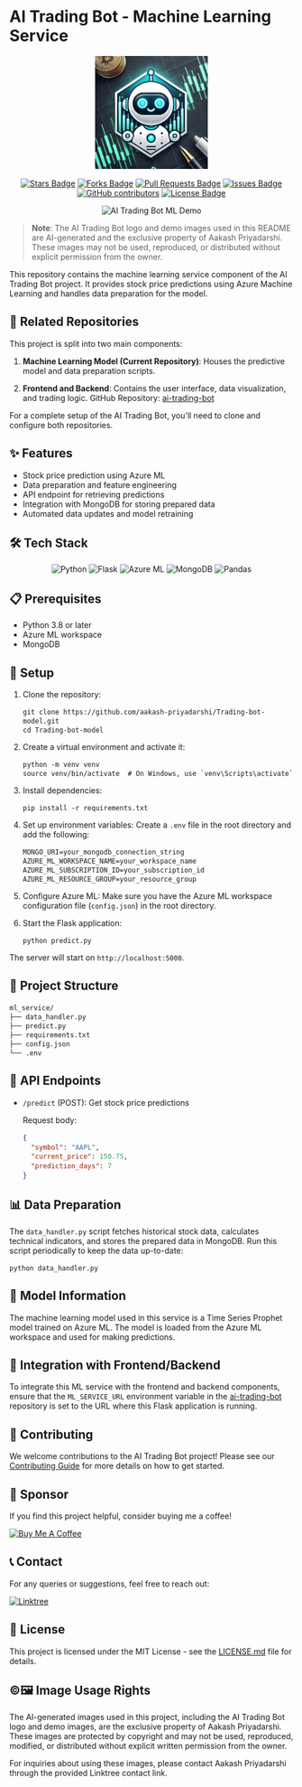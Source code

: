 # AI Trading Bot - Machine Learning Service

<p align="center">
  <img src="trading-bot.webp" alt="AI Trading Bot ML Logo" width="200"/>
</p>

<p align="center">
  <a href="https://github.com/aakash-priyadarshi/Trading-bot-model/stargazers"><img src="https://img.shields.io/github/stars/aakash-priyadarshi/Trading-bot-model" alt="Stars Badge"/></a>
  <a href="https://github.com/aakash-priyadarshi/Trading-bot-model/network/members"><img src="https://img.shields.io/github/forks/aakash-priyadarshi/Trading-bot-model" alt="Forks Badge"/></a>
  <a href="https://github.com/aakash-priyadarshi/Trading-bot-model/pulls"><img src="https://img.shields.io/github/issues-pr/aakash-priyadarshi/Trading-bot-model" alt="Pull Requests Badge"/></a>
  <a href="https://github.com/aakash-priyadarshi/Trading-bot-model/issues"><img src="https://img.shields.io/github/issues/aakash-priyadarshi/Trading-bot-model" alt="Issues Badge"/></a>
  <a href="https://github.com/aakash-priyadarshi/Trading-bot-model/graphs/contributors"><img alt="GitHub contributors" src="https://img.shields.io/github/contributors/aakash-priyadarshi/Trading-bot-model?color=2b9348"></a>
  <a href="https://github.com/aakash-priyadarshi/Trading-bot-model/blob/master/LICENSE"><img src="https://img.shields.io/github/license/aakash-priyadarshi/Trading-bot-model?color=2b9348" alt="License Badge"/></a>
</p>

<p align="center">
  <img src="https://your-image-hosting-service.com/ai-trading-bot-ml-demo.gif" alt="AI Trading Bot ML Demo" width="600"/>
</p>

> **Note**: The AI Trading Bot logo and demo images used in this README are AI-generated and the exclusive property of Aakash Priyadarshi. These images may not be used, reproduced, or distributed without explicit permission from the owner.

This repository contains the machine learning service component of the AI Trading Bot project. It provides stock price predictions using Azure Machine Learning and handles data preparation for the model.

## 🔗 Related Repositories

This project is split into two main components:

1. **Machine Learning Model (Current Repository)**: 
   Houses the predictive model and data preparation scripts.
   
2. **Frontend and Backend**: 
   Contains the user interface, data visualization, and trading logic.
   GitHub Repository: [ai-trading-bot](https://github.com/aakash-priyadarshi/ai-trading-bot)

For a complete setup of the AI Trading Bot, you'll need to clone and configure both repositories.

## ✨ Features

- Stock price prediction using Azure ML
- Data preparation and feature engineering
- API endpoint for retrieving predictions
- Integration with MongoDB for storing prepared data
- Automated data updates and model retraining

## 🛠️ Tech Stack

<p align="center">
  <img src="https://img.shields.io/badge/Python-3776AB?style=for-the-badge&logo=python&logoColor=white" alt="Python"/>
  <img src="https://img.shields.io/badge/Flask-000000?style=for-the-badge&logo=flask&logoColor=white" alt="Flask"/>
  <img src="https://img.shields.io/badge/Azure_ML-0089D6?style=for-the-badge&logo=microsoft-azure&logoColor=white" alt="Azure ML"/>
  <img src="https://img.shields.io/badge/MongoDB-4EA94B?style=for-the-badge&logo=mongodb&logoColor=white" alt="MongoDB"/>
  <img src="https://img.shields.io/badge/pandas-150458?style=for-the-badge&logo=pandas&logoColor=white" alt="Pandas"/>
</p>

## 📋 Prerequisites

- Python 3.8 or later
- Azure ML workspace
- MongoDB

## 🚀 Setup

1. Clone the repository:
   ```
   git clone https://github.com/aakash-priyadarshi/Trading-bot-model.git
   cd Trading-bot-model
   ```

2. Create a virtual environment and activate it:
   ```
   python -m venv venv
   source venv/bin/activate  # On Windows, use `venv\Scripts\activate`
   ```

3. Install dependencies:
   ```
   pip install -r requirements.txt
   ```

4. Set up environment variables:
   Create a `.env` file in the root directory and add the following:
   ```
   MONGO_URI=your_mongodb_connection_string
   AZURE_ML_WORKSPACE_NAME=your_workspace_name
   AZURE_ML_SUBSCRIPTION_ID=your_subscription_id
   AZURE_ML_RESOURCE_GROUP=your_resource_group
   ```

5. Configure Azure ML:
   Make sure you have the Azure ML workspace configuration file (`config.json`) in the root directory.

6. Start the Flask application:
   ```
   python predict.py
   ```

The server will start on `http://localhost:5000`.

## 📁 Project Structure

```
ml_service/
├── data_handler.py
├── predict.py
├── requirements.txt
├── config.json
└── .env
```

## 🔄 API Endpoints

- `/predict` (POST): Get stock price predictions

  Request body:
  ```json
  {
    "symbol": "AAPL",
    "current_price": 150.75,
    "prediction_days": 7
  }
  ```

## 📊 Data Preparation

The `data_handler.py` script fetches historical stock data, calculates technical indicators, and stores the prepared data in MongoDB. Run this script periodically to keep the data up-to-date:

```
python data_handler.py
```

## 🧠 Model Information

The machine learning model used in this service is a Time Series Prophet model trained on Azure ML. The model is loaded from the Azure ML workspace and used for making predictions.

## 🔗 Integration with Frontend/Backend

To integrate this ML service with the frontend and backend components, ensure that the `ML_SERVICE_URL` environment variable in the [ai-trading-bot](https://github.com/aakash-priyadarshi/ai-trading-bot) repository is set to the URL where this Flask application is running.

## 🤝 Contributing

We welcome contributions to the AI Trading Bot project! Please see our [Contributing Guide](CONTRIBUTING.md) for more details on how to get started.

## 💖 Sponsor

If you find this project helpful, consider buying me a coffee!

<a href="https://www.buymeacoffee.com/aakashm30" target="_blank"><img src="https://cdn.buymeacoffee.com/buttons/v2/default-yellow.png" alt="Buy Me A Coffee" style="height: 60px !important;width: 217px !important;" ></a>

## 📞 Contact

For any queries or suggestions, feel free to reach out:

<a href="https://linktr.ee/aakashPriyadarshi" target="_blank"><img src="https://img.shields.io/badge/linktree-39E09B?style=for-the-badge&logo=linktree&logoColor=white" alt="Linktree"/></a>

## 📄 License

This project is licensed under the MIT License - see the [LICENSE.md](LICENSE.md) file for details.

## ©🖼️ Image Usage Rights

The AI-generated images used in this project, including the AI Trading Bot logo and demo images, are the exclusive property of Aakash Priyadarshi. These images are protected by copyright and may not be used, reproduced, modified, or distributed without explicit written permission from the owner.

For inquiries about using these images, please contact Aakash Priyadarshi through the provided Linktree contact link.
